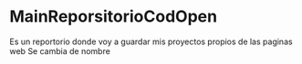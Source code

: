 # MainReporsitorioCodOpen
Es un reportorio donde voy a guardar mis proyectos propios de las paginas web
Se cambia de nombre
